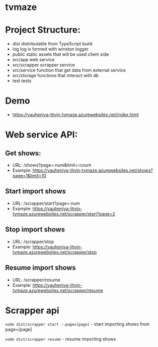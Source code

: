 # tvmaze

# Project Structure:

- dist                    distributable from TypeScript build
- log                     log is formed with winston logger
- public                  static assets that will be used client side
- src/app                 web service  
- src/scrapper            scrapper service  
- src/service             function that get data from external service
- src/storage             functions that interact with db
- test                    tests



# Demo
- https://yauheniya-litvin-tvmaze.azurewebsites.net/index.html

# Web service API:

## Get shows:
- URL: /shows?page=:num&limit=:count 
- Example: https://yauheniya-litvin-tvmaze.azurewebsites.net/shows?page=1&limit=10

## Start import shows
- URL: /scrapper/start?page=:num
- Example: https://yauheniya-litvin-tvmaze.azurewebsites.net/scrapper/start?page=2

## Stop import shows
- URL: /scrapper/stop
- Example: https://yauheniya-litvin-tvmaze.azurewebsites.net/scrapper/stop

## Resume import shows
- URL: /scrapper/resume
- Example: https://yauheniya-litvin-tvmaze.azurewebsites.net/scrapper/resume

# Scrapper api

```node dist/scrapper start --page=[page]``` - start importing shows from page=[page]

```node dist/scrapper resume``` - resume importing shows



